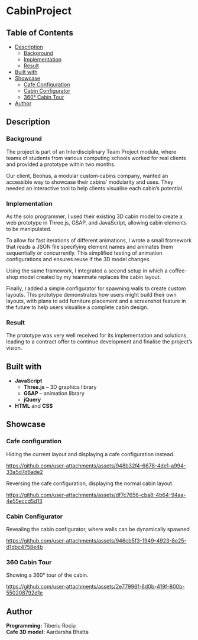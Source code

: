 # CabinProject  

## Table of Contents
- [Description](#description)
  - [Background](#background)   
  - [Implementation](#implementation)   
  - [Result](#result)   
- [Built with](#built-with)
- [Showcase](#showcase)
  - [Cafe Configuration](#cafe-configuration)
  - [Cabin Configurator](#cabin-configurator)
  - [360° Cabin Tour](#360-cabin-tour)
- [Author](#author)

## Description  
### Background  
The project is part of an Interdisciplinary Team Project module, where teams of students from various computing schools worked for real clients and provided a prototype within two months.

Our client, Beohus, a modular custom‐cabins company, wanted an accessible way to showcase their cabins’ modularity and uses. They needed an interactive tool to help clients visualise each cabin’s potential.

### Implementation
As the solo programmer, I used their existing 3D cabin model to create a web prototype in Three.js, GSAP, and JavaScript, allowing cabin elements to be manipulated.

To allow for fast iterations of different animations, I wrote a small framework that reads a JSON file specifying element names and animates them sequentially or concurrently. This simplified testing of animation configurations and ensures reuse if the 3D model changes.

Using the same framework, I integrated a second setup in which a coffee-shop model created by my teammate replaces the cabin layout.

Finally, I added a simple configurator for spawning walls to create custom layouts. This prototype demonstrates how users might build their own layouts, with plans to add furniture placement and a screenshot feature in the future to help users visualise a complete cabin design.

### Result  
The prototype was very well received for its implementation and solutions, leading to a contract offer to continue development and finalise the project’s vision.

## Built with
- **JavaScript**
  - **Three.js** – 3D graphics library 
  - **GSAP** – animation library 
  - **jQuery**
- **HTML** and **CSS**

## Showcase  

### Cafe configuration
Hiding the current layout and displaying a cafe configuration instead.   

https://github.com/user-attachments/assets/948b32f4-6678-4de1-a994-33a5d7d6ade2  

Reversing the cafe configuration, displaying the normal cabin layout.  

https://github.com/user-attachments/assets/df7c7656-cba8-4b64-94aa-4e55eccd5d13

### Cabin Configurator
Revealing the cabin configurator, where walls can be dynamically spawned.  

https://github.com/user-attachments/assets/946cb5f3-1949-4923-8e25-d1dbc4758e4b

### 360 Cabin Tour
Showing a 360° tour of the cabin.  

https://github.com/user-attachments/assets/2e77996f-6d0b-419f-800b-550208792d1e

## Author  
**Programming:** Tiberiu Rociu  
**Cafe 3D model:** Aardarsha Bhatta



